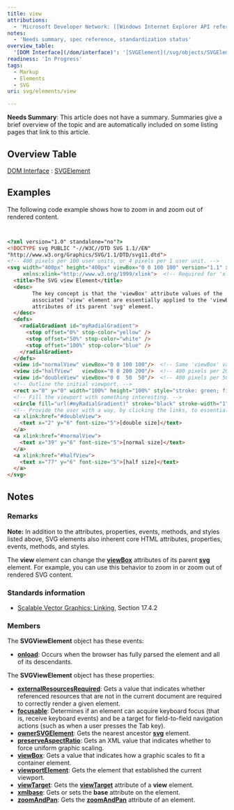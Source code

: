 ```yaml
---
title: view
attributions:
  - 'Microsoft Developer Network: [[Windows Internet Explorer API reference](http://msdn.microsoft.com/en-us/library/ie/hh828809%28v=vs.85%29.aspx) Article]'
notes:
  - 'Needs summary, spec reference, standardization status'
overview_table:
  '[DOM Interface](/dom/interface)': '[SVGElement](/svg/objects/SVGElement)'
readiness: 'In Progress'
tags:
  - Markup
  - Elements
  - SVG
uri: svg/elements/view

---
```

**Needs Summary**: This article does not have a summary. Summaries give a brief overview of the topic and are automatically included on some listing pages that link to this article.

## Overview Table

[DOM Interface](/dom/interface)
:   [SVGElement](/svg/objects/SVGElement)

## Examples

The following code example shows how to zoom in and zoom out of rendered content.

``` html


<?xml version="1.0" standalone="no"?>
<!DOCTYPE svg PUBLIC "-//W3C//DTD SVG 1.1//EN"
"http://www.w3.org/Graphics/SVG/1.1/DTD/svg11.dtd">
<!-- 400 pixels per 100 user units, or 4 pixels per 1 user unit. -->
<svg width="400px" height="400px" viewBox="0 0 100 100" version="1.1" xmlns="http://www.w3.org/2000/svg"
     xmlns:xlink="http://www.w3.org/1999/xlink">  <!-- Required for 'xlink' usage. -->
  <title>The SVG view Element</title>
  <desc>
        The key concept is that the 'viewBox' attribute values of the
        associated 'view' element are essentially applied to the 'viewBox'
        attributes of its parent 'svg' element.
  </desc>
  <defs>
    <radialGradient id="myRadialGradient">
      <stop offset="0%" stop-color="yellow" />
      <stop offset="50%" stop-color="white" />
      <stop offset="100%" stop-color="blue" />
    </radialGradient>
  </defs>
  <view id="normalView" viewBox="0 0 100 100"/>  <!-- Same 'viewBox' values as on the 'svg' element (that is, 4 pixels per user unit). -->
  <view id="halfView"   viewBox="0 0 200 200"/>  <!-- 400 pixels per 200 user units, or 2 pixels per 1 user unit - shrinking things. -->
  <view id="doubleView" viewBox="0 0  50  50"/>  <!-- 400 pixels per 50 user units, or 8 pixels per 1 user unit - expanding things. -->
  <!-- Outline the initial viewport. -->
  <rect x="0" y="0" width="100%" height="100%" style="stroke: green; fill: none;"/>
  <!-- Fill the viewport with something interesting. -->
  <circle fill="url(#myRadialGradient)" stroke="black" stroke-width="1" cx="50" cy="50" r="40"/>
  <!-- Provide the user with a way, by clicking the links, to essentially change the 'svg' element's 'viewBox' values. -->
  <a xlink:href="#doubleView">
    <text x="2" y="6" font-size="5">[double size]</text>
  </a>
  <a xlink:href="#normalView">
    <text x="39" y="6" font-size="5">[normal size]</text>
  </a>
  <a xlink:href="#halfView">
    <text x="77" y="6" font-size="5">[half size]</text>
  </a>
</svg>
```

</pre>

## Notes

### Remarks

**Note:** In addition to the attributes, properties, events, methods, and styles listed above, SVG elements also inherent core HTML attributes, properties, events, methods, and styles.

The **view** element can change the [**viewBox**](/svg/properties/viewBox) attributes of its parent [**svg**](/svg/elements/svg) element. For example, you can use this behavior to zoom in or zoom out of rendered SVG content.

### Standards information

-   [Scalable Vector Graphics: Linking](http://go.microsoft.com/fwlink/p/?linkid=199815), Section 17.4.2

### Members

The **SVGViewElement** object has these events:

-   [**onload**](/svg/events/load): Occurs when the browser has fully parsed the element and all of its descendants.

The **SVGViewElement** object has these properties:

-   [**externalResourcesRequired**](/svg/properties/externalResourcesRequired): Gets a value that indicates whether referenced resources that are not in the current document are required to correctly render a given element.
-   [**focusable**](/svg/properties/focusable): Determines if an element can acquire keyboard focus (that is, receive keyboard events) and be a target for field-to-field navigation actions (such as when a user presses the Tab key).
-   [**ownerSVGElement**](/svg/properties/ownerSVGElement): Gets the nearest ancestor [**svg**](/svg/objects/SVGElement) element.
-   [**preserveAspectRatio**](/svg/properties/preserveAspectRatio): Gets an XML value that indicates whether to force uniform graphic scaling.
-   [**viewBox**](/svg/properties/viewBox): Gets a value that indicates how a graphic scales to fit a container element.
-   [**viewportElement**](/svg/properties/viewportElement): Gets the element that established the current viewport.
-   [**viewTarget**](/svg/properties/viewTarget): Gets the [**viewTarget**](/svg/properties/viewTarget) attribute of a **view** element.
-   [**xmlbase**](/svg/properties/xmlbase): Gets or sets the **base** attribute on the element.
-   [**zoomAndPan**](/svg/properties/zoomAndPan): Gets the [**zoomAndPan**](/svg/properties/zoomAndPan) attribute of an element.
